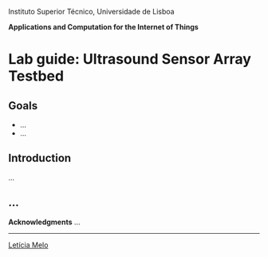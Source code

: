 Instituto Superior Técnico, Universidade de Lisboa

**Applications and Computation for the Internet of Things**

# Lab guide: Ultrasound Sensor Array Testbed

## Goals

- ...
- ...

## Introduction

...
## ...


**Acknowledgments**
...


----

[Letícia Melo](mailto:meic-ami@disciplinas.tecnico.ulisboa.pt)
